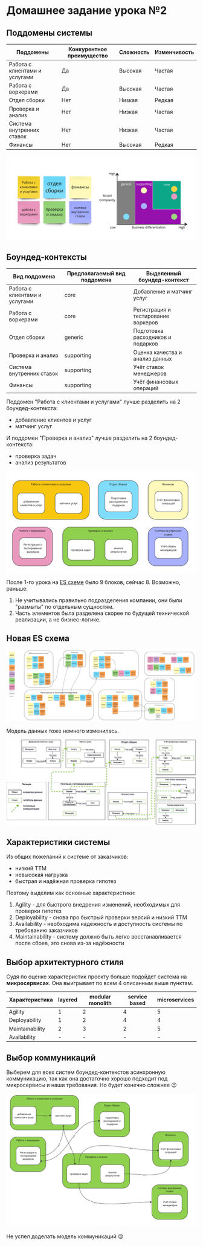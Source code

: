 # Домашнее задание урока №2

## Поддомены системы

Поддомены | Конкурентное преимущество | Сложность | Изменчивость
--- | --- | --- | ---
Работа с клиентами и услугами | Да | Высокая | Частая
Работа с воркерами | Да | Высокая | Частая
Отдел сборки | Нет | Низкая | Редкая
Проверка и анализ | Нет | Низкая | Частая
Система внутренних ставок | Нет | Низкая | Частая
Финансы | Нет | Высокая | Редкая

![Поддомены](./sub_domains.jpg)

## Боундед-контексты

Вид поддомена | Предполагаемый вид поддомена  | Выделенный боундед-контекст
--- | --- | --- 
Работа с клиентами и услугами | core | Добавление и матчинг услуг
Работа с воркерами | core | Регистрация и тестирование воркеров
Отдел сборки | generic | Подготовка расходников и подарков
Проверка и анализ | supporting | Оценка качества и анализ данных
Система внутренних ставок | supporting | Учёт ставок менеджеров
Финансы | supporting | Учёт финансовых операций

Поддомен "Работа с клиентами и услугами" лучше разделить на 2 боундед-контекста:

- добавление клиентов и услуг
- матчинг услуг

И поддомен "Проверка и анализ" лучше разделить на 2 боундед-контекста:

- проверка задач
- анализ результатов

![Боундед-контексты](./bounded_context.jpg)

После 1-го урока на [ES схеме](../week1/es.jpg) было 9 блоков, сейчас 8. Возможно, раньше:

1. Не учитывались правильно подразделения компании, они были "размыты" по отдельным сущностям. 
2. Часть элементов была разделена скорее по будущей технической реализации, а не бизнес-логике.

## Новая ES схема

![ES схема](./es.jpg)

Модель данных тоже немного изменилась.

![Модель данных](./data_model.jpg)

## Характеристики системы

Из общих пожеланий к системе от заказчиков:

- низкий TTM
- невысокая нагрузка
- быстрая и надёжная проверка гипотез

Поэтому выделим как основные характеристики:

1. Agility - для быстрого внедрения изменений, необходимых для проверки гипотез
2. Deployability - снова про быстрый проверки версий и низкий ТТМ
3. Availability - необходима надежность и доступность системы по требованию заказчиков
4. Maintainability - систему должно быть легко восстанавливается после сбоев, это снова из-за надёжности

## Выбор архитектурного стиля

Судя по оценке характеристик проекту больше подойдет система на **микросервисах**. Она выигрывает по всем 4 описанным выше пунктам.

Характеристика | layered | modular monolith | service based | microservices
--- | --- | --- | --- | ---
Agility | 1 | 2 | 4 | 5
Deployability | 1 | 2 | 4 | 4
Maintainability | 2 | 3 | 2 | 5
Availability | - | - | - | -

## Выбор коммуникаций

Выберем для всех систем боундед-контекстов асинхронную коммуникацию, так как она достаточно хорошо подходит под микросервисы и наши требования. Но будет конечно сложнее 😉

![Выбор коммуникаций](./communication.jpg)

Не успел доделать модель коммуникаций 😢
